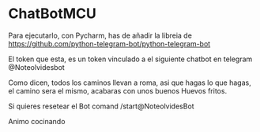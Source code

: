# ChatBotMCU
Para ejecutarlo, con Pycharm, has de añadir la libreia de https://github.com/python-telegram-bot/python-telegram-bot

El token que esta, es un token vinculado a el siguiente chatbot en telegram @Noteolvidesbot

Como dicen, todos los caminos llevan a roma, asi que hagas lo que hagas, el camino sera el mismo, acabaras con unos buenos Huevos fritos.

Si quieres resetear el Bot comand /start@NoteolvidesBot

Animo cocinando
